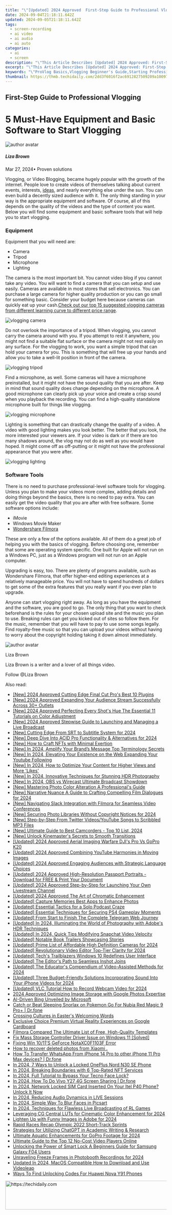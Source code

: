 ```yaml
---
title: "\"[Updated] 2024 Approved  First-Step Guide to Professional Vlogging\""
date: 2024-09-04T21:18:11.642Z
updated: 2024-09-05T21:18:11.642Z
tags: 
  - screen-recording
  - ai video
  - ai audio
  - ai auto
categories: 
  - ai
  - screen
description: "\"This Article Describes [Updated] 2024 Approved: First-Step Guide to Professional Vlogging\""
excerpt: "\"This Article Describes [Updated] 2024 Approved: First-Step Guide to Professional Vlogging\""
keywords: "\"ProVlog Basics,Vlogging Beginner's Guide,Starting Professional Vlogs,First Vlog Steps,Basic Vlogging Tips,Entry-Level Vlogger,Initial Vlogging Methods\""
thumbnail: https://thmb.techidaily.com/2dd3f6016f2ac6912827509209a1009782287114c5fe49411fd5c4ce5c94643b.jpg
---
```


## First-Step Guide to Professional Vlogging

# 5 Must-Have Equipment and Basic Software to Start Vlogging

![author avatar](https://lh5.googleusercontent.com/-AIMmjowaFs4/AAAAAAAAAAI/AAAAAAAAABc/Y5UmwDaI7HU/s250-c-k/photo.jpg)

##### Liza Brown

 Mar 27, 2024• Proven solutions

Vlogging, or Video Blogging, became hugely popular with the growth of the internet. People love to create videos of themselves talking about current events, interests, [ideas](https://tools.techidaily.com/wondershare/filmora/download/), and nearly everything else under the sun. You can even build a decently sized audience with it. The only thing standing in your way is the appropriate equipment and software. Of course, all of this depends on the quality of the videos and the type of content you want. Below you will find some equipment and basic software tools that will help you to start vlogging.

### Equipment

Equipment that you will need are:

* Camera
* Tripod
* Microphone
* Lighting

The camera is the most important bit. You cannot video blog if you cannot take any video. You will want to find a camera that you can setup and use easily. Cameras are available in most stores that sell electronics. You can purchase a large camera for higher quality production or you can go small for something basic. Consider your budget here because cameras can quickly eat up your cash.[Check out our top 15 suggested vlogging cameras from different learning curve to different price range](https://tools.techidaily.com/wondershare/filmora/download/).

![vlogging camera](https://images.wondershare.com/filmora/article-images/vlogging-camera.jpg)

Do not overlook the importance of a tripod. When vlogging, you cannot carry the camera around with you. If you attempt to rest it anywhere, you might not find a suitable flat surface or the camera might not rest easily on any surface. For the vlogging to work, you want a simple tripod that can hold your camera for you. This is something that will free up your hands and allow you to take a well-lit position in front of the camera.

![vlogging tripod](https://images.wondershare.com/filmora/article-images/vlogging-tripod.jpg)

Find a microphone, as well. Some cameras will have a microphone preinstalled, but it might not have the sound quality that you are after. Keep in mind that sound quality does change depending on the microphone. A good microphone can clearly pick up your voice and create a crisp sound when you playback the recording. You can find a high-quality standalone microphone built for things like vlogging.

![vlogging microphone](https://images.wondershare.com/filmora/article-images/vlogging-microphone.jpg)

Lighting is something that can drastically change the quality of a video. A video with good lighting makes you look better. The better that you look, the more interested your viewers are. If your video is dark or if there are too many shadows around, the vlog may not do as well as you would have hoped. It might come off as off-putting or it might not have the professional appearance that you were after.

![vlogging lighting](https://images.wondershare.com/filmora/article-images/vlogging-lighting.jpg)

### Software Tools

There is no need to purchase professional-level software tools for vlogging. Unless you plan to make your videos more complex, adding details and doing things beyond the basics, there is no need to pay extra. You can easily get the video quality that you are after with free software. Some software options include:

* iMovie
* Windows Movie Maker
* [Wondershare Filmora](https://tools.techidaily.com/wondershare/filmora/download/)

These are only a few of the options available. All of them do a great job of helping you with the basics of vlogging. Before choosing one, remember that some are operating system specific. One built for Apple will not run on a Windows PC, just as a Windows program will not run on an Apple computer.

Upgrading is easy, too. There are plenty of programs available, such as Wondershare Filmora, that offer higher-end editing experiences at a relatively manageable price. You will not have to spend hundreds of dollars to get some of the extra features that you really want if you ever plan to upgrade.

Anyone can start vlogging right away. As long as you have the equipment and the software, you are good to go. The only thing that you want to check beforehand is the rules for your chosen upload site and the music you plan to use. Breaking rules can get you kicked out of sites so follow them. For the music, remember that you will have to pay to use some songs legally. Find royalty-free music so that you can upload your videos without having to worry about the copyright holding taking it down almost immediately.

![author avatar](https://lh5.googleusercontent.com/-AIMmjowaFs4/AAAAAAAAAAI/AAAAAAAAABc/Y5UmwDaI7HU/s250-c-k/photo.jpg)

Liza Brown

Liza Brown is a writer and a lover of all things video.

Follow @Liza Brown


<ins class="adsbygoogle"
     style="display:block"
     data-ad-format="autorelaxed"
     data-ad-client="ca-pub-7571918770474297"
     data-ad-slot="1223367746"></ins>



<ins class="adsbygoogle"
     style="display:block"
     data-ad-client="ca-pub-7571918770474297"
     data-ad-slot="8358498916"
     data-ad-format="auto"
     data-full-width-responsive="true"></ins>


<span class="atpl-alsoreadstyle">Also read:</span>
<div><ul>
<li><a href="https://article-tips.techidaily.com/new-2024-approved-cutting-edge-final-cut-pros-best-10-plugins/"><u>[New] 2024 Approved  Cutting Edge  Final Cut Pro's Best 10 Plugins</u></a></li>
<li><a href="https://youtube-tips.techidaily.com/024-approved-expanding-your-audience-stream-successfully-across-30plus-outlets/"><u>[New] 2024 Approved  Expanding Your Audience  Stream Successfully Across 30+ Outlets</u></a></li>
<li><a href="https://article-tips.techidaily.com/new-2024-approved-perfecting-every-shots-hue-the-essential-11-tutorials-on-color-adjustment/"><u>[New] 2024 Approved  Perfecting Every Shot's Hue  The Essential 11 Tutorials on Color Adjustment</u></a></li>
<li><a href="https://article-tips.techidaily.com/new-2024-approved-stepwise-guide-to-launching-and-managing-a-live-broadcast/"><u>[New] 2024 Approved  Stepwise Guide to Launching and Managing a Live Broadcast</u></a></li>
<li><a href="https://article-tips.techidaily.com/new-cutting-edge-from-srt-to-subtitle-system-for-2024/"><u>[New] Cutting Edge From SRT to Subtitle System for 2024</u></a></li>
<li><a href="https://article-tips.techidaily.com/new-deep-dive-into-acid-pro-functionality-and-alternatives-for-2024/"><u>[New] Deep Dive Into ACID Pro Functionality & Alternatives for 2024</u></a></li>
<li><a href="https://some-knowledge.techidaily.com/new-how-to-craft-nfts-with-minimal-exertion/"><u>[New] How to Craft NFTs with Minimal Exertion</u></a></li>
<li><a href="https://fox-friendly.techidaily.com/new-in-2024-amplify-your-brands-message-top-terminology-secrets/"><u>[New] In 2024, Amplify Your Brand’s Message  Top Terminology Secrets</u></a></li>
<li><a href="https://article-tips.techidaily.com/new-in-2024-elevating-your-existence-on-the-web-expanding-your-youtube-following/"><u>[New] In 2024, Elevating Your Existence on the Web  Expanding Your Youtube Following</u></a></li>
<li><a href="https://article-tips.techidaily.com/new-in-2024-how-to-optimize-your-content-for-higher-views-and-more-likes/"><u>[New] In 2024, How to Optimize Your Content for Higher Views and More 'Likes'</u></a></li>
<li><a href="https://fox-info.techidaily.com/new-in-2024-innovative-techniques-for-stunning-hdr-photography/"><u>[New] In 2024, Innovative Techniques for Stunning HDR Photography</u></a></li>
<li><a href="https://article-tips.techidaily.com/new-in-2024-obs-vs-wirecast-ultimate-broadcast-showdown/"><u>[New] In 2024, OBS vs Wirecast  Ultimate Broadcast Showdown</u></a></li>
<li><a href="https://article-tips.techidaily.com/new-mastering-photo-color-alteration-a-professionals-guide/"><u>[New] Mastering Photo Color Alteration  A Professional's Guide</u></a></li>
<li><a href="https://article-tips.techidaily.com/new-narrative-nuance-a-guide-to-crafting-compelling-film-dialogues-for-2024/"><u>[New] Narrative Nuance  A Guide to Crafting Compelling Film Dialogues for 2024</u></a></li>
<li><a href="https://screen-sharing-recording.techidaily.com/new-navigating-slack-integration-with-filmora-for-seamless-video-conferences/"><u>[New] Navigating Slack Integration with Filmora for Seamless Video Conferences</u></a></li>
<li><a href="https://article-tips.techidaily.com/new-securing-photo-libraries-without-copyright-notices-for-2024/"><u>[New] Securing Photo Libraries Without Copyright Notices for 2024</u></a></li>
<li><a href="https://extra-skills.techidaily.com/new-step-by-step-from-twitter-videosyoutube-songs-to-scribbled-mp3-files/"><u>[New] Step-by-Step  From Twitter Videos/YouTube Songs to Scribbled MP3 Files</u></a></li>
<li><a href="https://article-tips.techidaily.com/new-ultimate-guide-to-best-camcorders-top-10-list-2024/"><u>[New] Ultimate Guide to Best Camcorders - Top 10 List, 2024</u></a></li>
<li><a href="https://article-tips.techidaily.com/new-unlock-kinemasters-secrets-to-smooth-transitions/"><u>[New] Unlock Kinemaster's Secrets to Smooth Transitions</u></a></li>
<li><a href="https://article-tips.techidaily.com/updated-2024-approved-aerial-imaging-warfare-djis-pro-vs-gopro-k20/"><u>[Updated] 2024 Approved  Aerial Imaging Warfare  DJI's Pro Vs GoPro K20</u></a></li>
<li><a href="https://article-tips.techidaily.com/updated-2024-approved-combining-youtube-harmonies-in-moving-images/"><u>[Updated] 2024 Approved  Combining YouTube Harmonies in Moving Images</u></a></li>
<li><a href="https://article-tips.techidaily.com/updated-2024-approved-engaging-audiences-with-strategic-language-choices/"><u>[Updated] 2024 Approved  Engaging Audiences with Strategic Language Choices</u></a></li>
<li><a href="https://fox-boxes.techidaily.com/updated-2024-approved-high-resolution-passport-portraits-download-for-free-and-print-your-document/"><u>[Updated] 2024 Approved  High-Resolution Passport Portraits - Download for FREE & Print Your Document</u></a></li>
<li><a href="https://article-tips.techidaily.com/updated-2024-approved-step-by-step-for-launching-your-own-livestream-channel/"><u>[Updated] 2024 Approved  Step-by-Step for Launching Your Own Livestream Channel</u></a></li>
<li><a href="https://article-tips.techidaily.com/updated-2024-approved-the-art-of-chromatic-enhancement/"><u>[Updated] 2024 Approved  The Art of Chromatic Enhancement</u></a></li>
<li><a href="https://article-tips.techidaily.com/updated-capture-memories-best-apps-to-enhance-photos/"><u>[Updated] Capture Memories  Best Apps to Enhance Photos</u></a></li>
<li><a href="https://article-tips.techidaily.com/updated-essential-tactics-for-a-solo-podcast-craze/"><u>[Updated] Essential Tactics for a Solo Podcast Craze</u></a></li>
<li><a href="https://video-screen-grab.techidaily.com/updated-essential-techniques-for-securing-ps4-gameplay-moments/"><u>[Updated] Essential Techniques for Securing PS4 Gameplay Moments</u></a></li>
<li><a href="https://article-tips.techidaily.com/updated-from-start-to-finish-the-complete-telegram-web-journey/"><u>[Updated] From Start to Finish  The Complete Telegram Web Journey</u></a></li>
<li><a href="https://article-tips.techidaily.com/updated-in-2024-illuminating-the-world-of-photography-with-adobes-hdr-techniques/"><u>[Updated] In 2024, Illuminating the World of Photography with Adobe's HDR Techniques</u></a></li>
<li><a href="https://article-tips.techidaily.com/updated-in-2024-quick-tips-modifying-snapchat-video-velocity/"><u>[Updated] In 2024, Quick Tips  Modifying Snapchat Video Velocity</u></a></li>
<li><a href="https://article-tips.techidaily.com/updated-notable-book-trailers-showcasing-stories/"><u>[Updated] Notable Book Trailers Showcasing Stories</u></a></li>
<li><a href="https://article-tips.techidaily.com/updated-prime-list-of-affordable-high-definition-cameras-for-2024/"><u>[Updated] Prime List of Affordable High Definition Cameras for 2024</u></a></li>
<li><a href="https://article-tips.techidaily.com/updated-revolutionary-video-editor-top-tier-clarity-for-2024/"><u>[Updated] Revolutionary Video Editor  Top-Tier Clarity for 2024</u></a></li>
<li><a href="https://some-guidance.techidaily.com/updated-techs-trailblazers-windows-10-redefines-user-interface/"><u>[Updated] Tech's Trailblazers  Windows 10 Redefines User Interface</u></a></li>
<li><a href="https://article-tips.techidaily.com/updated-the-editors-path-to-seamless-inshot-joins/"><u>[Updated] The Editor's Path to Seamless Inshot Joins</u></a></li>
<li><a href="https://article-tips.techidaily.com/updated-the-educators-compendium-of-video-assisted-methods-for-2024/"><u>[Updated] The Educator's Compendium of Video-Assisted Methods for 2024</u></a></li>
<li><a href="https://article-tips.techidaily.com/updated-three-budget-friendly-solutions-incorporating-sound-into-your-iphone-videos-for-2024/"><u>[Updated] Three Budget-Friendly Solutions  Incorporating Sound Into Your iPhone Videos for 2024</u></a></li>
<li><a href="https://screen-sharing-recording.techidaily.com/updated-vlc-tutorial-how-to-record-webcam-video-for-2024/"><u>[Updated] VLC Tutorial  How to Record Webcam Video for 2024</u></a></li>
<li><a href="https://extra-support.techidaily.com/2024-approved-optimizing-image-storage-with-google-photos-expertise/"><u>2024 Approved  Optimizing Image Storage with Google Photos Expertise</u></a></li>
<li><a href="https://tech-savvy.techidaily.com/ai-driven-bing-unveiled-by-microsoft/"><u>AI-Driven Bing Unveiled by Microsoft</u></a></li>
<li><a href="https://pokemon-go-android.techidaily.com/catch-or-beat-sleeping-snorlax-on-pokemon-go-for-nubia-red-magic-9-proplus-drfone-by-drfone-virtual-android/"><u>Catch or Beat Sleeping Snorlax on Pokemon Go For Nubia Red Magic 9 Pro+ | Dr.fone</u></a></li>
<li><a href="https://mondly-stories.techidaily.com/crossing-cultures-in-easters-welcoming-words/"><u>Crossing Cultures in Easter's Welcoming Words</u></a></li>
<li><a href="https://extra-tips.techidaily.com/exclusive-choice-premium-virtual-reality-experiences-on-google-cardboard/"><u>Exclusive Choice  Premium Virtual Reality Experiences on Google Cardboard</u></a></li>
<li><a href="https://article-tips.techidaily.com/filmora-compared-the-ultimate-list-of-free-high-quality-templates/"><u>Filmora Compared  The Ultimate List of Free, High-Quality Templates</u></a></li>
<li><a href="https://driver-error.techidaily.com/fix-mass-storage-controller-driver-issue-on-windows-11-solved/"><u>Fix Mass Storage Controller Driver Issue on Windows 11 [Solved]</u></a></li>
<li><a href="https://windows11.techidaily.com/fixing-win-1011s-geforce-notaxc0f1103f-error/"><u>Fixing Win 10/11'S GeForce NotaXC0F1103F Error</u></a></li>
<li><a href="https://blog-min.techidaily.com/how-to-recover-deleted-photos-from-xiaomi-by-fonelab-android-recover-photos/"><u>How to recover deleted photos from Xiaomi .</u></a></li>
<li><a href="https://review-topics.techidaily.com/how-to-transfer-whatsapp-from-iphone-14-pro-to-other-iphone-11-pro-max-devices-drfone-by-drfone-transfer-whatsapp-from-ios-transfer-whatsapp-from-ios/"><u>How To Transfer WhatsApp From iPhone 14 Pro to other iPhone 11 Pro Max devices? | Dr.fone</u></a></li>
<li><a href="https://easy-unlock-android.techidaily.com/in-2024-7-ways-to-unlock-a-locked-oneplus-nord-n30-se-phone-by-drfone-android/"><u>In 2024, 7 Ways to Unlock a Locked OnePlus Nord N30 SE Phone</u></a></li>
<li><a href="https://article-tips.techidaily.com/in-2024-breaking-boundaries-with-6-top-rated-nft-services/"><u>In 2024, Breaking Boundaries with 6 Top-Rated NFT Services</u></a></li>
<li><a href="https://unlock-android.techidaily.com/in-2024-full-tutorial-to-bypass-your-tecno-face-lock-by-drfone-android/"><u>In 2024, Full Tutorial to Bypass Your Tecno Face Lock?</u></a></li>
<li><a href="https://screen-mirror.techidaily.com/in-2024-how-to-do-vivo-y27-4g-screen-sharing-drfone-by-drfone-android/"><u>In 2024, How To Do Vivo Y27 4G Screen Sharing | Dr.fone</u></a></li>
<li><a href="https://sim-unlock.techidaily.com/in-2024-network-locked-sim-card-inserted-on-your-itel-p40-phone-unlock-it-now-by-drfone-android/"><u>In 2024, Network Locked SIM Card Inserted On Your Itel P40 Phone? Unlock It Now</u></a></li>
<li><a href="https://fox-cloud.techidaily.com/in-2024-reducing-audio-dynamics-in-live-sessions/"><u>In 2024, Reducing Audio Dynamics in LIVE Sessions</u></a></li>
<li><a href="https://article-tips.techidaily.com/in-2024-simple-way-to-blur-faces-in-picsart/"><u>In 2024, Simple Way To Blur Faces in Picsart</u></a></li>
<li><a href="https://screen-capture.techidaily.com/in-2024-techniques-for-flawless-live-broadcasting-of-rl-games/"><u>In 2024, Techniques for Flawless Live Broadcasting of RL Games</u></a></li>
<li><a href="https://article-tips.techidaily.com/leveraging-cg-central-luts-for-cinematic-color-enhancement-for-2024/"><u>Leveraging CG Central LUTs for Cinematic Color Enhancement for 2024</u></a></li>
<li><a href="https://article-tips.techidaily.com/lighten-up-with-funny-images-in-adobe-for-2024/"><u>Lighten Up with Funny Images in Adobe for 2024</u></a></li>
<li><a href="https://article-tips.techidaily.com/rapid-races-recap-olympic-2022-short-track-sprints/"><u>Rapid Races Recap  Olympic 2022 Short-Track Sprints</u></a></li>
<li><a href="https://article-tips.techidaily.com/strategies-for-utilizing-chatgpt-in-academic-writing-and-research/"><u>Strategies for Utilizing ChatGPT in Academic Writing & Research</u></a></li>
<li><a href="https://some-guidance.techidaily.com/ultimate-aquatic-enhancements-for-gopro-footage-for-2024/"><u>Ultimate Aquatic Enhancements for GoPro Footage for 2024</u></a></li>
<li><a href="https://article-tips.techidaily.com/ultimate-guide-to-the-top-12-no-cost-video-players-online/"><u>Ultimate Guide to the Top 12 No-Cost Video Players Online</u></a></li>
<li><a href="https://android-unlock.techidaily.com/unlocking-the-power-of-smart-lock-a-beginners-guide-for-samsung-galaxy-f04-users-by-drfone-android/"><u>Unlocking the Power of Smart Lock A Beginners Guide for Samsung Galaxy F04 Users</u></a></li>
<li><a href="https://article-tips.techidaily.com/unraveling-freeze-frames-in-photobooth-recordings-for-2024/"><u>Unraveling Freeze Frames in Photobooth Recordings for 2024</u></a></li>
<li><a href="https://smart-video-creator.techidaily.com/updated-in-2024-macos-compatible-how-to-download-and-use-videoleap/"><u>Updated In 2024, MacOS Compatible How to Download and Use Videoleap</u></a></li>
<li><a href="https://sim-unlock.techidaily.com/ways-to-find-unlocking-codes-for-huawei-nova-y91-phones-by-drfone-android/"><u>Ways To Find Unlocking Codes For Huawei Nova Y91 Phones</u></a></li>
</ul></div>

<!-- affiliate ads begin -->
<a href="https://appsumo.8odi.net/c/5597632/2075476/7443" target="_top" id="2075476">
  <img src="//a.impactradius-go.com/display-ad/7443-2075476" border="0" alt="https://techidaily.com" width="728" height="90"/>
</a>
<img height="0" width="0" src="https://appsumo.8odi.net/i/5597632/2075476/7443" style="position:absolute;visibility:hidden;" border="0" />
<!-- affiliate ads end -->